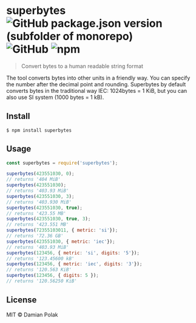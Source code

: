 # superbytes ![GitHub package.json version (subfolder of monorepo)](https://img.shields.io/github/package-json/v/superbytess/superbytes) ![GitHub](https://img.shields.io/github/license/superbytess/superbytes) ![npm](https://img.shields.io/npm/dm/superbytes)

> Convert bytes to a human readable string format

The tool converts bytes into other units in a friendly way. You can specify the number after the decimal point and rounding. Superbytes by default converts bytes in the traditional way IEC: 1024bytes = 1 KiB, but you can also use SI system (1000 bytes = 1 kB).

## Install

```
$ npm install superbytes
```
## Usage

```js
const superbytes = require('superbytes');

superbytes(423551030, 0);
// returns '404 MiB'
superbytes(423551030);
// returns '403.93 MiB'
superbytes(423551030, 3);
// returns '403.930 MiB'
superbytes(423551030, true);
// returns '423.55 MB'
superbytes(423551030, true, 3);
// returns '423.551 MB'
superbytes(72355103011, { metric: 'si'});
// returns '72.36 GB'
superbytes(423551030, { metric: 'iec'});
// returns '403.93 MiB'
superbytes(123456, { metric: 'si', digits: '5'});
// returns '123.45600 kB'
superbytes(123456, { metric: 'iec', digits: '3'});
// returns '120.563 KiB'
superbytes(123456, { digits: 5 });
// returns '120.56250 KiB'

```

## License

MIT © Damian Polak
